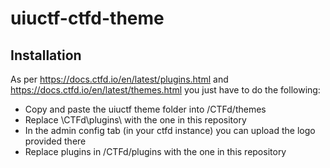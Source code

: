 # uiuctf-ctfd-theme
## Installation

As per https://docs.ctfd.io/en/latest/plugins.html and https://docs.ctfd.io/en/latest/themes.html you just have to do the following:
- Copy and paste the uiuctf theme folder into /CTFd/themes
- Replace \CTFd\plugins\ with the one in this repository
- In the admin config tab (in your ctfd instance) you can upload the logo provided there
- Replace plugins in /CTFd/plugins with the one in this repository